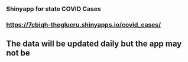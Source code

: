 ### Shinyapp for state COVID Cases

### https://7cbiqh-theglucru.shinyapps.io/covid_cases/

## The data will be updated daily but the app may not be
